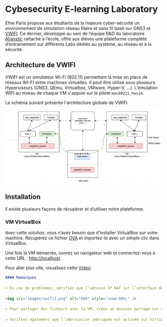 # Cybesecurity E-learning Laboratory

Efrei Paris propose aux étudiants de la majeure cyber-sécurité un environnement de simulation réseau filaire et sans fil basé sur GNS3 et [VWIFI](https://github.com/Raizo62/vwifi). Ce dernier, développé au sein de l’équipe R&D du laboratoire [Alianstic](https://www.efrei.fr/innovation-recherche/le-laboratoire-de-recherche-allianstic/) rattaché à l’école, offre aux élèves une plateforme complète d’entrainement sur différents Labs dédiés au système, au réseau et à la sécurité.

## Architecture de VWIFI


VWIFI est un simulateur  Wi-Fi (802.11) permettant la mise en place de réseaux WI-FI entre machines virtuelles. Il peut être utilisé sous plusieurs Hyperviseurs  (GNS3, QEmu, Virtualbox, VMware, Hyper-V, ...). L'émulation WIFI au niveau de chaque VM s'appuie sur le pilote  `mac80211_hwsim`. 

Le schéma suivant présente l'architecture globale de VWIFI.

<img src="images/vwifiarchitecture.png" alt="50%" style="zoom:70%;" />

## Installation

Il existe plusieurs façons de récupérer et d’utiliser notre plateforme. 

### VM VirtualBox

Avec cette solution, vous n’avez besoin que d’installer VirtualBox sur votre machine. Récupérez ce fichier [OVA](https://efrei365net-my.sharepoint.com/:u:/g/personal/boussad_aitsalem_efrei_net/EQhWl8fPisZHuKiw_rf5bOgBWBdkAWtwzrMutZJKq2rB8A?e=oeAQPi) et importez-le avec un simple clic dans VirtualBox.

Une fois la VM démarrée, ouvrez un navigateur web et connectez-vous à cette URL : [http://localhost](http://localhost).

Pour aller plus vite, visualisez cette [Vidéo](https://efrei365net-my.sharepoint.com/:v:/g/personal/boussad_aitsalem_efrei_net/EZFIeZV2hSJPh5I7sAG4PBsBZGYqoZZQdda4-CC1Uweh6A?e=jUjKVk).

```markdown
#### Remarques

> En cas de problèmes, vérifiez que l’adresse IP NAT sur l’interface de bienvenue de la VM correspond à celle spécifiée dans les paramètres de VirtualBox de la VM.

<img src="images/vwifi1.png" alt="50%" style="zoom:50%;" />

> Pour partager des fichiers avec la VM, créez un dossier partagé sur votre machine physique et nommer-le `sharedvm`. Procédez par la suite à la configuration de ce dossier sur VirtualBox.

> Vérifiez également que l'imbrication imbriquée est activée sur Virtualbox.
```
